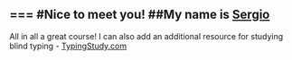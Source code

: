 ===
#Nice to meet you!
##My name is [Sergio](https://github.com/ITKozak)
---
All in all a great course!
I can also add an additional resource for studying blind typing - [TypingStudy.com](https://www.typingstudy.com/)